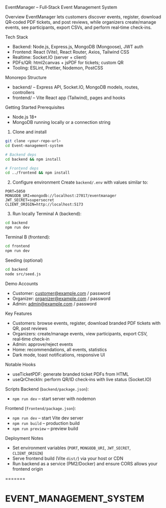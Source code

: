 
EventManager – Full‑Stack Event Management System

Overview
EventManager lets customers discover events, register, download QR‑coded PDF tickets, and post reviews, while organizers create/manage events, see participants, export CSVs, and perform real‑time check‑ins.

Tech Stack
- Backend: Node.js, Express.js, MongoDB (Mongoose), JWT auth
- Frontend: React (Vite), React Router, Axios, Tailwind CSS
- Realtime: Socket.IO (server + client)
- PDFs/QR: html2canvas + jsPDF for tickets; custom QR
- Tooling: ESLint, Prettier, Nodemon, PostCSS

Monorepo Structure
- backend/ – Express API, Socket.IO, MongoDB models, routes, controllers
- frontend/ – Vite React app (Tailwind), pages and hooks

Getting Started
Prerequisites
- Node.js 18+
- MongoDB running locally or a connection string

1) Clone and install
```bash
git clone <your-repo-url>
cd Event-management-system

# Backend deps
cd backend && npm install

# Frontend deps
cd ../frontend && npm install
```

2) Configure environment
Create `backend/.env` with values similar to:
```env
PORT=5050
MONGODB_URI=mongodb://localhost:27017/eventmanager
JWT_SECRET=supersecret
CLIENT_ORIGIN=http://localhost:5173
```

3) Run locally
Terminal A (backend):
```bash
cd backend
npm run dev
```

Terminal B (frontend):
```bash
cd frontend
npm run dev
```

Seeding (optional)
```bash
cd backend
node src/seed.js
```

Demo Accounts
- Customer: customer@example.com / password
- Organizer: organizer@example.com / password
- Admin: admin@example.com / password

Key Features
- Customers: browse events, register, download branded PDF tickets with QR, post reviews
- Organizers: create/manage events, view participants, export CSV, real‑time check‑in
- Admin: approve/reject events
- Home: recommendations, all events, statistics
- Dark mode, toast notifications, responsive UI

Notable Hooks
- useTicketPDF: generate branded ticket PDFs from HTML
- useQrCheckIn: perform QR/ID check‑ins with live status (Socket.IO)

Scripts
Backend (`backend/package.json`):
- `npm run dev` – start server with nodemon

Frontend (`frontend/package.json`):
- `npm run dev` – start Vite dev server
- `npm run build` – production build
- `npm run preview` – preview build

Deployment Notes
- Set environment variables (`PORT`, `MONGODB_URI`, `JWT_SECRET`, `CLIENT_ORIGIN`)
- Serve frontend build (Vite `dist/`) via your host or CDN
- Run backend as a service (PM2/Docker) and ensure CORS allows your frontend origin



=======
# EVENT_MANAGEMENT_SYSTEM
